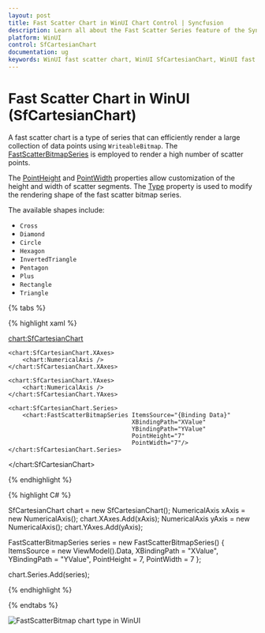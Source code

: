 ```yaml
---
layout: post
title: Fast Scatter Chart in WinUI Chart Control | Syncfusion
description: Learn all about the Fast Scatter Series feature of the Syncfusion® WinUI Chart (SfCartesianChart) control.
platform: WinUI
control: SfCartesianChart
documentation: ug
keywords: WinUI fast scatter chart, WinUI SfCartesianChart, WinUI fast scatter chart customization, Syncfusion WinUI fast scatter chart, fast scatter chart configuration.
---
```


# Fast Scatter Chart in WinUI (SfCartesianChart)

A fast scatter chart is a type of series that can efficiently render a large collection of data points using `WriteableBitmap`. The [FastScatterBitmapSeries](https://help.syncfusion.com/cr/winui/Syncfusion.UI.Xaml.Charts.FastScatterBitmapSeries.html) is employed to render a high number of scatter points.

The [PointHeight](https://help.syncfusion.com/cr/winui/Syncfusion.UI.Xaml.Charts.FastScatterBitmapSeries.html#Syncfusion_UI_Xaml_Charts_FastScatterBitmapSeries_PointHeight) and [PointWidth](https://help.syncfusion.com/cr/winui/Syncfusion.UI.Xaml.Charts.FastScatterBitmapSeries.html#Syncfusion_UI_Xaml_Charts_FastScatterBitmapSeries_PointWidth) properties allow customization of the height and width of scatter segments. The [Type](https://help.syncfusion.com/cr/winui/Syncfusion.UI.Xaml.Charts.FastScatterBitmapSeries.html#Syncfusion_UI_Xaml_Charts_FastScatterBitmapSeries_Type) property is used to modify the rendering shape of the fast scatter bitmap series.

The available shapes include:
* `Cross`
* `Diamond`
* `Circle`
* `Hexagon`
* `InvertedTriangle`
* `Pentagon`
* `Plus`
* `Rectangle`
* `Triangle`

{% tabs %}

{% highlight xaml %}

<chart:SfCartesianChart>

    <chart:SfCartesianChart.XAxes>
        <chart:NumericalAxis />
    </chart:SfCartesianChart.XAxes>

    <chart:SfCartesianChart.YAxes>
        <chart:NumericalAxis />
    </chart:SfCartesianChart.YAxes> 

    <chart:SfCartesianChart.Series>
        <chart:FastScatterBitmapSeries ItemsSource="{Binding Data}" 
                                       XBindingPath="XValue" 
                                       YBindingPath="YValue" 
                                       PointHeight="7" 
                                       PointWidth="7"/>
    </chart:SfCartesianChart.Series>

</chart:SfCartesianChart>

{% endhighlight %}

{% highlight C# %}

SfCartesianChart chart = new SfCartesianChart();
NumericalAxis xAxis = new NumericalAxis();
chart.XAxes.Add(xAxis);
NumericalAxis yAxis = new NumericalAxis();
chart.YAxes.Add(yAxis);

FastScatterBitmapSeries series = new FastScatterBitmapSeries()
{
    ItemsSource = new ViewModel().Data,
    XBindingPath = "XValue",
    YBindingPath = "YValue",
    PointHeight = 7,
    PointWidth = 7
};

chart.Series.Add(series);

{% endhighlight %}

{% endtabs %}

![FastScatterBitmap chart type in WinUI](FastChart_images/fastscatterbitmap_chart.png)
